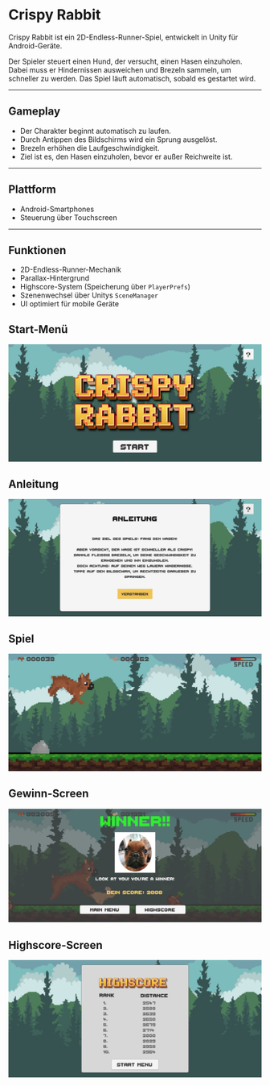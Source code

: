 # Crispy Rabbit

Crispy Rabbit ist ein 2D-Endless-Runner-Spiel, entwickelt in Unity für Android-Geräte.

Der Spieler steuert einen Hund, der versucht, einen Hasen einzuholen. Dabei muss er Hindernissen ausweichen und Brezeln sammeln, um schneller zu werden. Das Spiel läuft automatisch, sobald es gestartet wird.

---

## Gameplay

- Der Charakter beginnt automatisch zu laufen.
- Durch Antippen des Bildschirms wird ein Sprung ausgelöst.
- Brezeln erhöhen die Laufgeschwindigkeit.
- Ziel ist es, den Hasen einzuholen, bevor er außer Reichweite ist.

---

## Plattform

- Android-Smartphones
- Steuerung über Touchscreen

---

## Funktionen

- 2D-Endless-Runner-Mechanik
- Parallax-Hintergrund
- Highscore-System (Speicherung über `PlayerPrefs`)
- Szenenwechsel über Unitys `SceneManager`
- UI optimiert für mobile Geräte

## Start-Menü

![Start](Assets/Pictures/Screenshots/StartScreen.jpg)

## Anleitung

![Anleitung](Assets/Pictures/Screenshots/Anleitung.jpg)

## Spiel

![Game](Assets/Pictures/Screenshots/GameScreen.jpg)

## Gewinn-Screen

![Winner](Assets/Pictures/Screenshots/WinnerScreen.jpg)

## Highscore-Screen

![Highscore](Assets/Pictures/Screenshots/Highscore.jpg)


